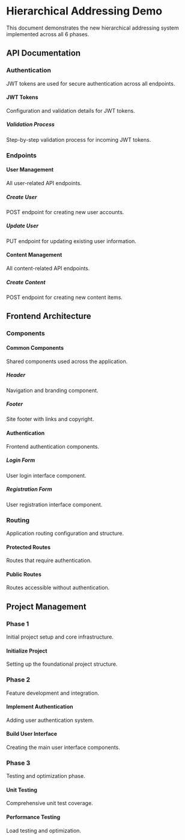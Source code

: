 # Hierarchical Addressing Demo

This document demonstrates the new hierarchical addressing system implemented across all 6 phases.

## API Documentation

### Authentication
JWT tokens are used for secure authentication across all endpoints.

#### JWT Tokens
Configuration and validation details for JWT tokens.

##### Validation Process
Step-by-step validation process for incoming JWT tokens.

### Endpoints

#### User Management
All user-related API endpoints.

##### Create User
POST endpoint for creating new user accounts.

##### Update User
PUT endpoint for updating existing user information.

#### Content Management
All content-related API endpoints.

##### Create Content
POST endpoint for creating new content items.

## Frontend Architecture

### Components

#### Common Components
Shared components used across the application.

##### Header
Navigation and branding component.

##### Footer
Site footer with links and copyright.

#### Authentication
Frontend authentication components.

##### Login Form
User login interface component.

##### Registration Form
User registration interface component.

### Routing
Application routing configuration and structure.

#### Protected Routes
Routes that require authentication.

#### Public Routes
Routes accessible without authentication.

## Project Management

### Phase 1
Initial project setup and core infrastructure.

#### Initialize Project
Setting up the foundational project structure.

### Phase 2
Feature development and integration.

#### Implement Authentication
Adding user authentication system.

#### Build User Interface
Creating the main user interface components.

### Phase 3
Testing and optimization phase.

#### Unit Testing
Comprehensive unit test coverage.

#### Performance Testing
Load testing and optimization.